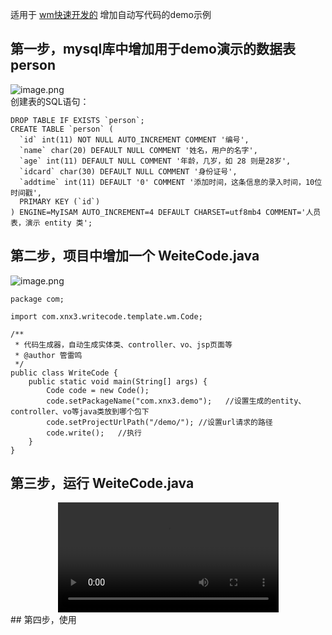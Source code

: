 适用于 [wm快速开发的](http://wm.zvo.cn) 增加自动写代码的demo示例  

## 第一步，mysql库中增加用于demo演示的数据表 person

![image.png](https://res.zvo.cn/writecode/wm_demo_table.png)   
创建表的SQL语句：  

````
DROP TABLE IF EXISTS `person`;
CREATE TABLE `person` (
  `id` int(11) NOT NULL AUTO_INCREMENT COMMENT '编号',
  `name` char(20) DEFAULT NULL COMMENT '姓名，用户的名字',
  `age` int(11) DEFAULT NULL COMMENT '年龄，几岁，如 28 则是28岁',
  `idcard` char(30) DEFAULT NULL COMMENT '身份证号',
  `addtime` int(11) DEFAULT '0' COMMENT '添加时间，这条信息的录入时间，10位时间戳',
  PRIMARY KEY (`id`)
) ENGINE=MyISAM AUTO_INCREMENT=4 DEFAULT CHARSET=utf8mb4 COMMENT='人员表，演示 entity 类';
````

## 第二步，项目中增加一个 WeiteCode.java
![image.png](https://res.zvo.cn/writecode/wm_demo_java_tree.png)   

````
package com;

import com.xnx3.writecode.template.wm.Code;

/**
 * 代码生成器，自动生成实体类、controller、vo、jsp页面等
 * @author 管雷鸣
 */
public class WriteCode {
	public static void main(String[] args) {
		Code code = new Code();
		code.setPackageName("com.xnx3.demo");	//设置生成的entity、controller、vo等java类放到哪个包下
		code.setProjectUrlPath("/demo/"); //设置url请求的路径
		code.write();	//执行
	}
}
````

## 第三步，运行 WeiteCode.java

<div style="width:100%; text-align:center;">
	<video style="width:70%" src="https://res.zvo.cn/writecode/wm_demo_writecode_run.mov"></video>
</div>
## 第四步，使用
